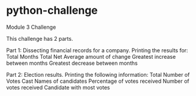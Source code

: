 # python-challenge
Module 3 Challenge

This challenge has 2 parts.
  
  Part 1: Dissecting financial records for a company.
    Printing the results for:
      Total Months
      Total Net
      Average amount of change
      Greatest increase between months
      Greatest decrease between months
    
  Part 2: Election results.
    Printing the following information: 
      Total Number of Votes Cast
      Names of candidates
      Percentage of votes received
      Number of votes received
      Candidate with most votes
